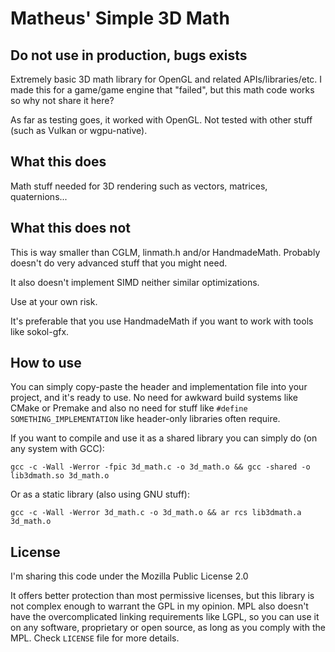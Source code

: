 # Matheus' Simple 3D Math

## Do not use in production, bugs exists

Extremely basic 3D math library for OpenGL and related APIs/libraries/etc.
I made this for a game/game engine that "failed", but this math code works so why not share it here?

As far as testing goes, it worked with OpenGL. Not tested with other stuff (such as Vulkan or wgpu-native).

## What this does
Math stuff needed for 3D rendering such as vectors, matrices, quaternions...

## What this does not
This is way smaller than CGLM, linmath.h and/or HandmadeMath. Probably doesn't do very advanced stuff that you might need.

It also doesn't implement SIMD neither similar optimizations.

Use at your own risk.

It's preferable that you use HandmadeMath if you want to work with tools like sokol-gfx.

## How to use
You can simply copy-paste the header and implementation file into your project, and it's ready to use. No need for awkward build systems like CMake or Premake and also no need for stuff like ```#define SOMETHING_IMPLEMENTATION``` like header-only libraries often require.

If you want to compile and use it as a shared library you can simply do (on any system with GCC):

```
gcc -c -Wall -Werror -fpic 3d_math.c -o 3d_math.o && gcc -shared -o lib3dmath.so 3d_math.o
```
Or as a static library (also using GNU stuff):

```
gcc -c -Wall -Werror 3d_math.c -o 3d_math.o && ar rcs lib3dmath.a 3d_math.o
```

## License
I'm sharing this code under the Mozilla Public License 2.0

It offers better protection than most permissive licenses, but this library is not complex enough to warrant the GPL in my opinion. MPL also doesn't have the overcomplicated linking requirements like LGPL, so you can use it on any software, proprietary or open source, as long as you comply with the MPL. Check ```LICENSE``` file for more details.
